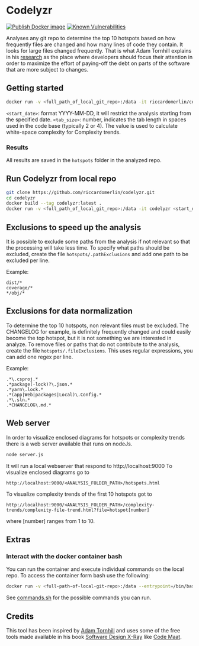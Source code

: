 Codelyzr
===

[![Publish Docker image](https://github.com/riccardomerlin/codelyzr/actions/workflows/main.yml/badge.svg?branch=master)](https://github.com/riccardomerlin/codelyzr/actions/workflows/main.yml) [![Known Vulnerabilities](https://snyk.io/test/github/riccardomerlin/codelyzr/badge.svg)](https://snyk.io/test/github/riccardomerlin/codelyzr)

Analyses any git repo to determine the top 10 hotspots based on how
frequently files are changed and how many lines of code they contain.
It looks for large files changed frequently.
That is what Adam Tornhill explains in his [research](https://codescene.com/hubfs/web_docs/CodeSceneUseCasesAndRoles.pdf)
as the place where developers should focus their attention in order
to maximize the effort of paying-off the debt on parts of
the software that are more subject to changes.

Getting started
---

```bash
docker run -v <full_path_of_local_git_repo>:/data -it riccardomerlin/codelyzr:latest <start_date> <tab_size>
```

`<start_date>`: format YYYY-MM-DD, it will restrict the
analysis starting from the specified date.
`<tab_size>`: number, indicates the tab length in spaces
used in the code base (typically 2 or 4). The value is used to
calculate white-space complexity for Complexity trends.

### Results

All results are saved in the `hotspots` folder in the analyzed repo.

Run Codelyzr from local repo
---

```bash
git clone https://github.com/riccardomerlin/codelyzr.git
cd codelyzr
docker build --tag codelyzr:latest .
docker run -v <full_path_of_local_git_repo>:/data -it codelyzr <start_date> <tab_size>
```

Exclusions to speed up the analysis
---

It is possible to exclude some paths from the analysis if not relevant
so that the processing will take less time.
To specify what paths should be excluded, create the 
file `hotspots/.pathExclusions` and add one path to be excluded
per line.

Example:
```
dist/*
coverage/*
*/obj/*
```

Exclusions for data normalization
---

To determine the top 10 hotspots, non relevant files must
be excluded. The CHANGELOG for example, is definitely
frequently changed and could easily become the top hotspot,
but it is not something we are interested in analyze.
To remove files or paths that do not contribute to the analysis,
create the file `hotspots/.fileExclusions`. This
uses regular expressions, you can add one regex per line.

Example:
```
.*\.csproj.*
.*package(-lock)?\.json.*
.*yarn\.lock.*
.*(app|Web|packages|Local)\.Config.*
.*\.sln.*
.*CHANGELOG\.md.*
```

Web server
---

In order to visualize enclosed diagrams for hotspots or complexity trends
there is a web server available that runs on nodeJs.

```bash
node server.js
```

It will run a local webserver that respond to http://localhost:9000
To visualize enclosed diagrams go to
```
http://localhost:9000/<ANALYSIS_FOLDER_PATH>/hotspots.html
```
To visualize complexity trends of the first 10 hotspots got to
```
http://localhost:9000/<ANALYSIS_FOLDER_PATH>/complexity-trends/complexity-file-trend.html?file=hotspot[number]
```
where [number] ranges from 1 to 10.

Extras
---

### Interact with the docker container bash

You can run the container and execute individual commands on the local repo.
To access the container form bash use the following:
```bash
docker run -v <full-path-of-local-git-repo>:/data --entrypoint=/bin/bash -it codelyzr
```
See [commands.sh](commands.sh) for the possible commands you can run.

Credits
---

This tool has been inspired by [Adam Tornhill](https://youtu.be/SdUewLCHWvU)
and uses some of the free tools made available in his book
[Software Design X-Ray](https://pragprog.com/titles/atevol/software-design-x-rays/)
like [Code Maat](https://github.com/adamtornhill/code-maat).
